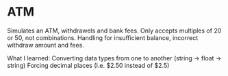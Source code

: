 # ATM
Simulates an ATM, withdrawels and bank fees.
Only accepts multiples of 20 or 50, not combinations.
Handling for insufficient balance, incorrect withdraw amount and fees.

What I learned:
Converting data types from one to another (string -> float -> string)
Forcing decimal places (I.e. $2.50 instead of $2.5)
